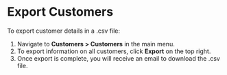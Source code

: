 <a id="mc-customers-export"></a>

# Export Customers

To export customer details in a .csv file:

1. Navigate to **Customers > Customers** in the main menu.
2. To export information on all customers, click **Export** on the top right.
3. Once export is complete, you will receive an email to download the .csv file.
